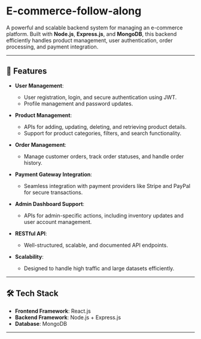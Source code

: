 # E-commerce-follow-along

A powerful and scalable backend system for managing an e-commerce platform. Built with **Node.js**, **Express.js**, and **MongoDB**, this backend efficiently handles product management, user authentication, order processing, and payment integration.

---

## 🚀 Features

- **User Management**:
  - User registration, login, and secure authentication using JWT.
  - Profile management and password updates.

- **Product Management**:
  - APIs for adding, updating, deleting, and retrieving product details.
  - Support for product categories, filters, and search functionality.

- **Order Management**:
  - Manage customer orders, track order statuses, and handle order history.

- **Payment Gateway Integration**:
  - Seamless integration with payment providers like Stripe and PayPal for secure transactions.

- **Admin Dashboard Support**:
  - APIs for admin-specific actions, including inventory updates and user account management.

- **RESTful API**:
  - Well-structured, scalable, and documented API endpoints.

- **Scalability**:
  - Designed to handle high traffic and large datasets efficiently.

---

## 🛠 Tech Stack

- **Frontend Framework**: React.js  
- **Backend Framework**: Node.js + Express.js  
- **Database**: MongoDB  

---